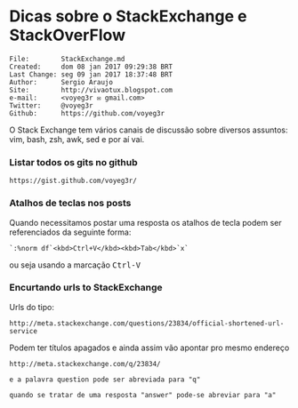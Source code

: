 # Dicas sobre o StackExchange e StackOverFlow

    File:		 StackExchange.md
    Created:	 dom 08 jan 2017 09:29:38 BRT
    Last Change: seg 09 jan 2017 18:37:48 BRT
    Author:		 Sergio Araujo
    Site:		 http://vivaotux.blogspot.com
    e-mail:      <voyeg3r ✉ gmail.com>
    Twitter:	 @voyeg3r
    Github:      https://github.com/voyeg3r

O Stack Exchange tem vários canais de discussão
sobre diversos assuntos: vim, bash, zsh, awk, sed
e por aí vai.

### Listar todos os gits no github

    https://gist.github.com/voyeg3r/

### Atalhos de teclas nos posts

Quando necessitamos postar uma resposta os atalhos de tecla
podem ser referenciados da seguinte forma:

    `:%norm df`<kbd>Ctrl+V</kbd><kbd>Tab</kbd>`x`


ou seja usando a marcação <kbd> Ctrl-V </kbd>


### Encurtando urls to StackExchange

Urls do tipo:

    http://meta.stackexchange.com/questions/23834/official-shortened-url-service

Podem ter títulos apagados e ainda assim vão apontar pro mesmo endereço

    http://meta.stackexchange.com/q/23834/

    e a palavra question pode ser abreviada para "q"

    quando se tratar de uma resposta "answer" pode-se abreviar para "a"

